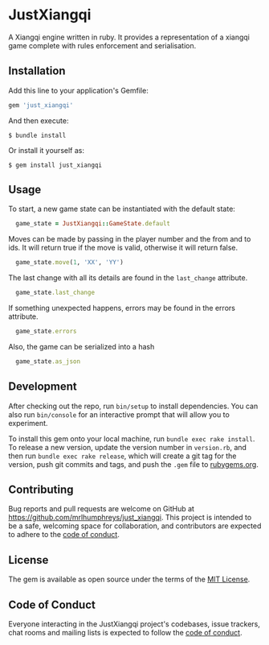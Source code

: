 # JustXiangqi

A Xiangqi engine written in ruby. It provides a representation of a xiangqi game complete with rules enforcement and serialisation.

## Installation

Add this line to your application's Gemfile:

```ruby
gem 'just_xiangqi'
```

And then execute:

    $ bundle install

Or install it yourself as:

    $ gem install just_xiangqi

## Usage

To start, a new game state can be instantiated with the default state:

```ruby
  game_state = JustXiangqi::GameState.default
```

Moves can be made by passing in the player number and the from and to ids. It will return true if the move is valid, otherwise it will return false.

```ruby
  game_state.move(1, 'XX', 'YY')
```

The last change with all its details are found in the `last_change` attribute.

```ruby
  game_state.last_change
```

If something unexpected happens, errors may be found in the errors attribute.

```ruby
  game_state.errors
```

Also, the game can be serialized into a hash

```ruby
  game_state.as_json
```


## Development

After checking out the repo, run `bin/setup` to install dependencies. You can also run `bin/console` for an interactive prompt that will allow you to experiment.

To install this gem onto your local machine, run `bundle exec rake install`. To release a new version, update the version number in `version.rb`, and then run `bundle exec rake release`, which will create a git tag for the version, push git commits and tags, and push the `.gem` file to [rubygems.org](https://rubygems.org).

## Contributing

Bug reports and pull requests are welcome on GitHub at https://github.com/mrlhumphreys/just_xiangqi. This project is intended to be a safe, welcoming space for collaboration, and contributors are expected to adhere to the [code of conduct](https://github.com/mrlhumphreys/just_xiangqi/blob/master/CODE_OF_CONDUCT.md).


## License

The gem is available as open source under the terms of the [MIT License](https://opensource.org/licenses/MIT).

## Code of Conduct

Everyone interacting in the JustXiangqi project's codebases, issue trackers, chat rooms and mailing lists is expected to follow the [code of conduct](https://github.com/mrlhumphreys/just_xiangqi/blob/master/CODE_OF_CONDUCT.md).
